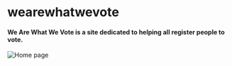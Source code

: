 # wearewhatwevote

#### We Are What We Vote is a site dedicated to helping all register people to vote.

![Home page](https://i.imgur.com/bQpyQv1.jpg)
